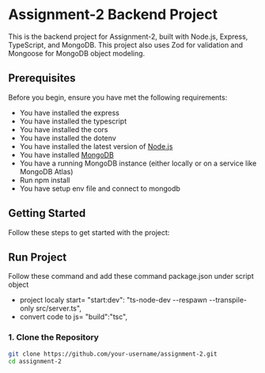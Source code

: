 # Assignment-2 Backend Project

This is the backend project for Assignment-2, built with Node.js, Express, TypeScript, and MongoDB. This project also uses Zod for validation and Mongoose for MongoDB object modeling.

## Prerequisites

Before you begin, ensure you have met the following requirements:

- You have installed the express
- You have installed the typescript
- You have installed the cors
- You have installed the dotenv
- You have installed the latest version of [Node.js](https://nodejs.org/en/download/)
- You have installed [MongoDB](https://docs.mongodb.com/manual/installation/)
- You have a running MongoDB instance (either locally or on a service like MongoDB Atlas)
- Run npm install
- You have setup env file and connect to mongodb

## Getting Started

Follow these steps to get started with the project:

## Run Project

Follow these command and add these command package.json under script object

- project localy start= "start:dev": "ts-node-dev --respawn --transpile-only src/server.ts",
- convert code to js= "build":"tsc",

### 1. Clone the Repository

```bash
git clone https://github.com/your-username/assignment-2.git
cd assignment-2
```
